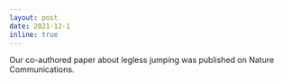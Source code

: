 ```yaml
---
layout: post
date: 2021-12-1
inline: true
---
```


Our co-authored paper about legless jumping was published on Nature Communications.
